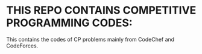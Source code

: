 # THIS REPO CONTAINS COMPETITIVE PROGRAMMING CODES:

This contains the codes of CP problems mainly from CodeChef and CodeForces.
